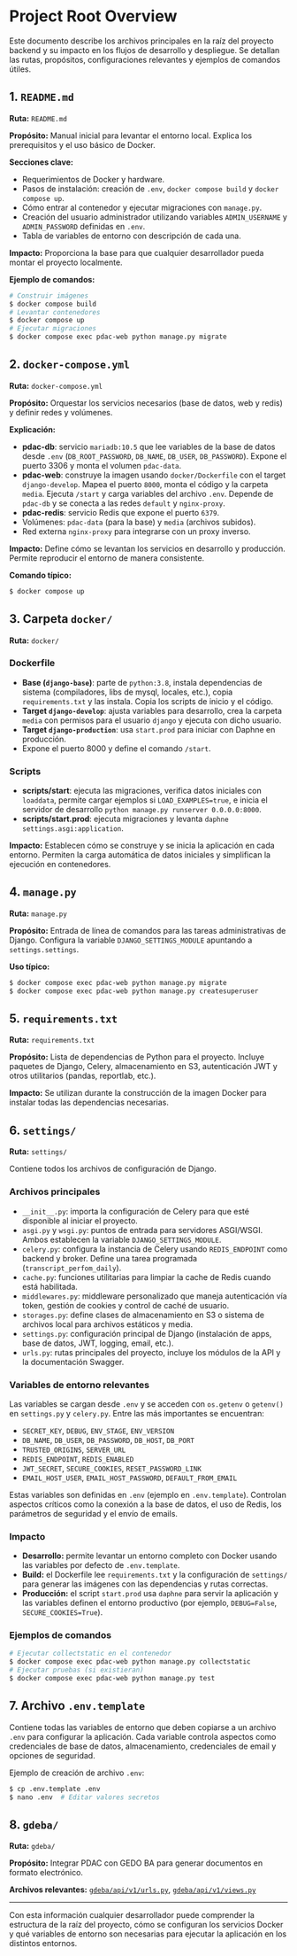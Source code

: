 # Project Root Overview

Este documento describe los archivos principales en la raíz del proyecto backend y su impacto en los flujos de desarrollo y despliegue. Se detallan las rutas, propósitos, configuraciones relevantes y ejemplos de comandos útiles.

## 1. `README.md`

**Ruta:** `README.md`

**Propósito:** Manual inicial para levantar el entorno local. Explica los prerequisitos y el uso básico de Docker.

**Secciones clave:**
- Requerimientos de Docker y hardware.
- Pasos de instalación: creación de `.env`, `docker compose build` y `docker compose up`.
- Cómo entrar al contenedor y ejecutar migraciones con `manage.py`.
- Creación del usuario administrador utilizando variables `ADMIN_USERNAME` y `ADMIN_PASSWORD` definidas en `.env`.
- Tabla de variables de entorno con descripción de cada una.

**Impacto:** Proporciona la base para que cualquier desarrollador pueda montar el proyecto localmente.

**Ejemplo de comandos:**
```bash
# Construir imágenes
$ docker compose build
# Levantar contenedores
$ docker compose up
# Ejecutar migraciones
$ docker compose exec pdac-web python manage.py migrate
```

## 2. `docker-compose.yml`

**Ruta:** `docker-compose.yml`

**Propósito:** Orquestar los servicios necesarios (base de datos, web y redis) y definir redes y volúmenes.

**Explicación:**
- **pdac-db**: servicio `mariadb:10.5` que lee variables de la base de datos desde `.env` (`DB_ROOT_PASSWORD`, `DB_NAME`, `DB_USER`, `DB_PASSWORD`). Expone el puerto 3306 y monta el volumen `pdac-data`.
- **pdac-web**: construye la imagen usando `docker/Dockerfile` con el target `django-develop`. Mapea el puerto `8000`, monta el código y la carpeta `media`. Ejecuta `/start` y carga variables del archivo `.env`. Depende de `pdac-db` y se conecta a las redes `default` y `nginx-proxy`.
- **pdac-redis**: servicio Redis que expone el puerto `6379`.
- Volúmenes: `pdac-data` (para la base) y `media` (archivos subidos).
- Red externa `nginx-proxy` para integrarse con un proxy inverso.

**Impacto:** Define cómo se levantan los servicios en desarrollo y producción. Permite reproducir el entorno de manera consistente.

**Comando típico:**
```bash
$ docker compose up
```

## 3. Carpeta `docker/`

**Ruta:** `docker/`

### Dockerfile

- **Base (`django-base`)**: parte de `python:3.8`, instala dependencias de sistema (compiladores, libs de mysql, locales, etc.), copia `requirements.txt` y las instala. Copia los scripts de inicio y el código.
- **Target `django-develop`**: ajusta variables para desarrollo, crea la carpeta `media` con permisos para el usuario `django` y ejecuta con dicho usuario.
- **Target `django-production`**: usa `start.prod` para iniciar con Daphne en producción.
- Expone el puerto 8000 y define el comando `/start`.

### Scripts
- **scripts/start**: ejecuta las migraciones, verifica datos iniciales con `loaddata`, permite cargar ejemplos si `LOAD_EXAMPLES=true`, e inicia el servidor de desarrollo `python manage.py runserver 0.0.0.0:8000`.
- **scripts/start.prod**: ejecuta migraciones y levanta `daphne settings.asgi:application`.

**Impacto:** Establecen cómo se construye y se inicia la aplicación en cada entorno. Permiten la carga automática de datos iniciales y simplifican la ejecución en contenedores.

## 4. `manage.py`

**Ruta:** `manage.py`

**Propósito:** Entrada de línea de comandos para las tareas administrativas de Django. Configura la variable `DJANGO_SETTINGS_MODULE` apuntando a `settings.settings`.

**Uso típico:**
```bash
$ docker compose exec pdac-web python manage.py migrate
$ docker compose exec pdac-web python manage.py createsuperuser
```

## 5. `requirements.txt`

**Ruta:** `requirements.txt`

**Propósito:** Lista de dependencias de Python para el proyecto. Incluye paquetes de Django, Celery, almacenamiento en S3, autenticación JWT y otros utilitarios (pandas, reportlab, etc.).

**Impacto:** Se utilizan durante la construcción de la imagen Docker para instalar todas las dependencias necesarias.

## 6. `settings/`

**Ruta:** `settings/`

Contiene todos los archivos de configuración de Django.

### Archivos principales
- `__init__.py`: importa la configuración de Celery para que esté disponible al iniciar el proyecto.
- `asgi.py` y `wsgi.py`: puntos de entrada para servidores ASGI/WSGI. Ambos establecen la variable `DJANGO_SETTINGS_MODULE`.
- `celery.py`: configura la instancia de Celery usando `REDIS_ENDPOINT` como backend y broker. Define una tarea programada (`transcript_perfom_daily`).
- `cache.py`: funciones utilitarias para limpiar la cache de Redis cuando está habilitada.
- `middlewares.py`: middleware personalizado que maneja autenticación vía token, gestión de cookies y control de caché de usuario.
- `storages.py`: define clases de almacenamiento en S3 o sistema de archivos local para archivos estáticos y media.
- `settings.py`: configuración principal de Django (instalación de apps, base de datos, JWT, logging, email, etc.).
- `urls.py`: rutas principales del proyecto, incluye los módulos de la API y la documentación Swagger.

### Variables de entorno relevantes
Las variables se cargan desde `.env` y se acceden con `os.getenv` o `getenv()` en `settings.py` y `celery.py`. Entre las más importantes se encuentran:
- `SECRET_KEY`, `DEBUG`, `ENV_STAGE`, `ENV_VERSION`
- `DB_NAME`, `DB_USER`, `DB_PASSWORD`, `DB_HOST`, `DB_PORT`
- `TRUSTED_ORIGINS`, `SERVER_URL`
- `REDIS_ENDPOINT`, `REDIS_ENABLED`
- `JWT_SECRET`, `SECURE_COOKIES`, `RESET_PASSWORD_LINK`
- `EMAIL_HOST_USER`, `EMAIL_HOST_PASSWORD`, `DEFAULT_FROM_EMAIL`

Estas variables son definidas en `.env` (ejemplo en `.env.template`). Controlan aspectos críticos como la conexión a la base de datos, el uso de Redis, los parámetros de seguridad y el envío de emails.

### Impacto
- **Desarrollo:** permite levantar un entorno completo con Docker usando las variables por defecto de `.env.template`.
- **Build:** el Dockerfile lee `requirements.txt` y la configuración de `settings/` para generar las imágenes con las dependencias y rutas correctas.
- **Producción:** el script `start.prod` usa `daphne` para servir la aplicación y las variables definen el entorno productivo (por ejemplo, `DEBUG=False`, `SECURE_COOKIES=True`).

### Ejemplos de comandos
```bash
# Ejecutar collectstatic en el contenedor
$ docker compose exec pdac-web python manage.py collectstatic
# Ejecutar pruebas (si existieran)
$ docker compose exec pdac-web python manage.py test
```

## 7. Archivo `.env.template`

Contiene todas las variables de entorno que deben copiarse a un archivo `.env` para configurar la aplicación. Cada variable controla aspectos como credenciales de base de datos, almacenamiento, credenciales de email y opciones de seguridad.

Ejemplo de creación de archivo `.env`:
```bash
$ cp .env.template .env
$ nano .env  # Editar valores secretos
```

## 8. `gdeba/`

**Ruta:** `gdeba/`

**Propósito:** Integrar PDAC con GEDO BA para generar documentos en formato electrónico.

**Archivos relevantes:** [`gdeba/api/v1/urls.py`](../gdeba/api/v1/urls.py), [`gdeba/api/v1/views.py`](../gdeba/api/v1/views.py)

---
Con esta información cualquier desarrollador puede comprender la estructura de la raíz del proyecto, cómo se configuran los servicios Docker y qué variables de entorno son necesarias para ejecutar la aplicación en los distintos entornos.

